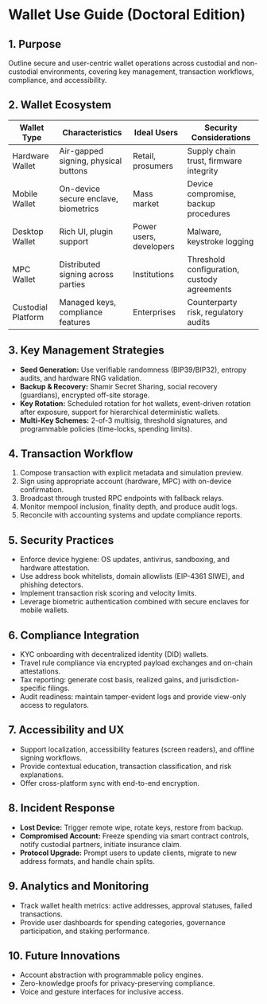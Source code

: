 # Wallet Use Guide (Doctoral Edition)

## 1. Purpose
Outline secure and user-centric wallet operations across custodial and non-custodial environments, covering key management, transaction workflows, compliance, and accessibility.

## 2. Wallet Ecosystem
| Wallet Type | Characteristics | Ideal Users | Security Considerations |
|---|---|---|---|
| Hardware Wallet | Air-gapped signing, physical buttons | Retail, prosumers | Supply chain trust, firmware integrity |
| Mobile Wallet | On-device secure enclave, biometrics | Mass market | Device compromise, backup procedures |
| Desktop Wallet | Rich UI, plugin support | Power users, developers | Malware, keystroke logging |
| MPC Wallet | Distributed signing across parties | Institutions | Threshold configuration, custody agreements |
| Custodial Platform | Managed keys, compliance features | Enterprises | Counterparty risk, regulatory audits |

## 3. Key Management Strategies
- **Seed Generation:** Use verifiable randomness (BIP39/BIP32), entropy audits, and hardware RNG validation.
- **Backup & Recovery:** Shamir Secret Sharing, social recovery (guardians), encrypted off-site storage.
- **Key Rotation:** Scheduled rotation for hot wallets, event-driven rotation after exposure, support for hierarchical deterministic wallets.
- **Multi-Key Schemes:** 2-of-3 multisig, threshold signatures, and programmable policies (time-locks, spending limits).

## 4. Transaction Workflow
1. Compose transaction with explicit metadata and simulation preview.
2. Sign using appropriate account (hardware, MPC) with on-device confirmation.
3. Broadcast through trusted RPC endpoints with fallback relays.
4. Monitor mempool inclusion, finality depth, and produce audit logs.
5. Reconcile with accounting systems and update compliance reports.

## 5. Security Practices
- Enforce device hygiene: OS updates, antivirus, sandboxing, and hardware attestation.
- Use address book whitelists, domain allowlists (EIP-4361 SIWE), and phishing detectors.
- Implement transaction risk scoring and velocity limits.
- Leverage biometric authentication combined with secure enclaves for mobile wallets.

## 6. Compliance Integration
- KYC onboarding with decentralized identity (DID) wallets.
- Travel rule compliance via encrypted payload exchanges and on-chain attestations.
- Tax reporting: generate cost basis, realized gains, and jurisdiction-specific filings.
- Audit readiness: maintain tamper-evident logs and provide view-only access to regulators.

## 7. Accessibility and UX
- Support localization, accessibility features (screen readers), and offline signing workflows.
- Provide contextual education, transaction classification, and risk explanations.
- Offer cross-platform sync with end-to-end encryption.

## 8. Incident Response
- **Lost Device:** Trigger remote wipe, rotate keys, restore from backup.
- **Compromised Account:** Freeze spending via smart contract controls, notify custodial partners, initiate insurance claim.
- **Protocol Upgrade:** Prompt users to update clients, migrate to new address formats, and handle chain splits.

## 9. Analytics and Monitoring
- Track wallet health metrics: active addresses, approval statuses, failed transactions.
- Provide user dashboards for spending categories, governance participation, and staking performance.

## 10. Future Innovations
- Account abstraction with programmable policy engines.
- Zero-knowledge proofs for privacy-preserving compliance.
- Voice and gesture interfaces for inclusive access.
